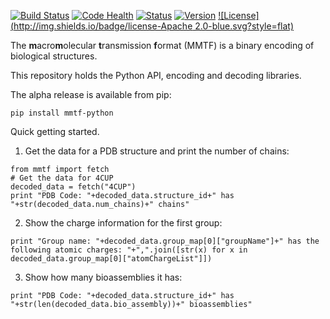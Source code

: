 [![Build Status](https://travis-ci.org/rcsb/mmtf-python.svg?branch=master)](https://travis-ci.org/rcsb/mmtf-python)
[![Code Health](https://landscape.io/github/rcsb/mmtf-python/master/landscape.svg?style=flat)](https://landscape.io/github/rcsb/mmtf-python/master)
[![Status](http://img.shields.io/badge/status-experimental-red.svg?style=flat)](https://github.com/rcsb/mmtf-python/)
[![Version](http://img.shields.io/badge/version-0.0.12-blue.svg?style=flat)](https://github.com/rcsb/mmtf-python/) [![License](http://img.shields.io/badge/license-Apache 2.0-blue.svg?style=flat)](https://github.com/rcsb/mmtf-python/blob/master/LICENSE.txt)


The **m**acro**m**olecular **t**ransmission **f**ormat (MMTF) is a binary encoding of biological structures.

This repository holds the Python API, encoding and decoding libraries. 

The alpha release is available from pip:
```
pip install mmtf-python
```

Quick getting started.

1) Get the data for a PDB structure and print the number of chains:
``` #python
from mmtf import fetch
# Get the data for 4CUP
decoded_data = fetch("4CUP")
print "PDB Code: "+decoded_data.structure_id+" has "+str(decoded_data.num_chains)+" chains"
```
2) Show the charge information for the first group:
```
print "Group name: "+decoded_data.group_map[0]["groupName"]+" has the following atomic charges: "+",".join([str(x) for x in decoded_data.group_map[0]["atomChargeList"]])

```
3) Show how many bioassemblies it has:
```
print "PDB Code: "+decoded_data.structure_id+" has "+str(len(decoded_data.bio_assembly))+" bioassemblies"
```
